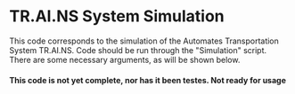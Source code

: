 # TR.AI.NS System Simulation

This code corresponds to the simulation of the Automates Transportation 
System TR.AI.NS. Code should be run through the "Simulation" script. 
There are some necessary arguments, as will be shown below.


#### **This code is not yet complete, nor has it been testes. Not ready for usage**